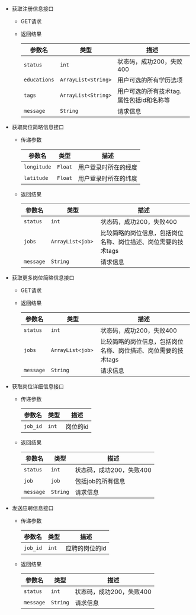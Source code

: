 
- 获取注册信息接口
  - GET请求
  - 返回结果
  
     | 参数名       | 类型                | 描述                                     |
    | ------------ | ------------------- | ---------------------------------------- |
    | `status`    | `int`    | 状态码，成功200，失败400 |
    | `educations` | `ArrayList<String>` | 用户可选的所有学历选项                   |
    | `tags`       | `ArrayList<String>` | 用户可选的所有技术tag.属性包括id和名称等 |
    | `message`       | `String` | 请求信息            |
  
- 获取岗位简略信息接口
  - 传递参数 
  
     | 参数名         | 类型     | 描述                 |
    | -------------- | -------- | -------------------- |
    | `longitude`    | `Float`  | 用户登录时所在的经度 |
    | `latitude`     | `Float`  | 用户登录时所在的纬度 |
  - 返回结果
  
     | 参数名 | 类型              | 描述                                                         |
    | ------ | ----------------- | ------------------------------------------------------------ |
    | `status`    | `int`    | 状态码，成功200，失败400 |
    | `jobs` | `ArrayList<job> ` | 比较简略的岗位信息，包括岗位名称、岗位描述、岗位需要的技术tags |
    | `message`       | `String` | 请求信息            |
  
- 获取更多岗位简略信息接口
  - GET请求
  - 返回结果
  
    | 参数名 | 类型              | 描述                                                         |
    | ------ | ----------------- | ------------------------------------------------------------ |
    | `status`    | `int`    | 状态码，成功200，失败400 |
    | `jobs` | `ArrayList<job> ` | 比较简略的岗位信息，包括岗位名称、岗位描述、岗位需要的技术tags |
    | `message`       | `String` | 请求信息            |
  
- 获取岗位详细信息接口
  - 传递参数 
  
     | 参数名         | 类型     | 描述      |
    | -------------- | -------- | --------- |
    | `job_id`       | `int`    | 岗位的id  |
  - 返回结果
  
     | 参数名 | 类型  | 描述              |
    | ------ | ----- | ----------------- |
    | `status`    | `int`    | 状态码，成功200，失败400 |
    | `job`  | `job` | 包括job的所有信息 |
    | `message`       | `String` | 请求信息            |
  
- 发送应聘信息接口
  - 传递参数 
  
     | 参数名         | 类型     | 描述           |
    | -------------- | -------- | -------------- |
    | `job_id`       | `int`    | 应聘的岗位的id |
  - 返回结果
  
     | 参数名 | 类型  | 描述                 |
    | ------ | ----- | -------------------- |
    | `status`    | `int`    | 状态码，成功200，失败400 |
    | `message`       | `String` | 请求信息            |

